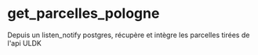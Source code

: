 # get_parcelles_pologne
Depuis un listen_notify postgres, récupère et intègre les parcelles tirées de l'api ULDK
